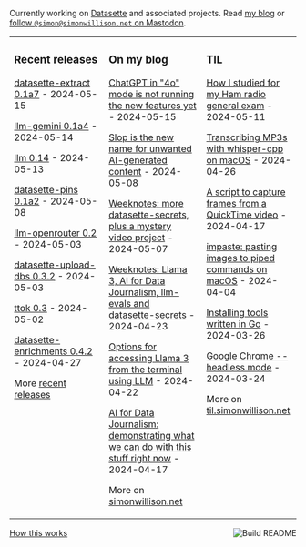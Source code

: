 Currently working on [Datasette](https://datasette.io/) and associated projects. Read [my blog](https://simonwillison.net/) or <a href="https://fedi.simonwillison.net/@simon">follow `@simon@simonwillison.net` on Mastodon</a>.

<table><tr><td valign="top" width="33%">

### Recent releases
<!-- recent_releases starts -->
[datasette-extract 0.1a7](https://github.com/datasette/datasette-extract/releases/tag/0.1a7) - 2024-05-15

[llm-gemini 0.1a4](https://github.com/simonw/llm-gemini/releases/tag/0.1a4) - 2024-05-14

[llm 0.14](https://github.com/simonw/llm/releases/tag/0.14) - 2024-05-13

[datasette-pins 0.1a2](https://github.com/datasette/datasette-pins/releases/tag/0.1a2) - 2024-05-08

[llm-openrouter 0.2](https://github.com/simonw/llm-openrouter/releases/tag/0.2) - 2024-05-03

[datasette-upload-dbs 0.3.2](https://github.com/simonw/datasette-upload-dbs/releases/tag/0.3.2) - 2024-05-03

[ttok 0.3](https://github.com/simonw/ttok/releases/tag/0.3) - 2024-05-02

[datasette-enrichments 0.4.2](https://github.com/datasette/datasette-enrichments/releases/tag/0.4.2) - 2024-04-27
<!-- recent_releases ends -->
More [recent releases](https://github.com/simonw/simonw/blob/main/releases.md)
</td><td valign="top" width="34%">

### On my blog
<!-- blog starts -->
[ChatGPT in "4o" mode is not running the new features yet](https://simonwillison.net/2024/May/15/chatgpt-in-4o-mode/) - 2024-05-15

[Slop is the new name for unwanted AI-generated content](https://simonwillison.net/2024/May/8/slop/) - 2024-05-08

[Weeknotes: more datasette-secrets, plus a mystery video project](https://simonwillison.net/2024/May/7/datasette-secrets/) - 2024-05-07

[Weeknotes: Llama 3, AI for Data Journalism, llm-evals and datasette-secrets](https://simonwillison.net/2024/Apr/23/weeknotes/) - 2024-04-23

[Options for accessing Llama 3 from the terminal using LLM](https://simonwillison.net/2024/Apr/22/llama-3/) - 2024-04-22

[AI for Data Journalism: demonstrating what we can do with this stuff right now](https://simonwillison.net/2024/Apr/17/ai-for-data-journalism/) - 2024-04-17
<!-- blog ends -->
More on [simonwillison.net](https://simonwillison.net/)
</td><td valign="top" width="33%">

### TIL
<!-- tils starts -->
[How I studied for my Ham radio general exam](https://til.simonwillison.net/ham-radio/general) - 2024-05-11

[Transcribing MP3s with whisper-cpp on macOS](https://til.simonwillison.net/macos/whisper-cpp) - 2024-04-26

[A script to capture frames from a QuickTime video](https://til.simonwillison.net/macos/quicktime-capture-script) - 2024-04-17

[impaste: pasting images to piped commands on macOS](https://til.simonwillison.net/macos/impaste) - 2024-04-04

[Installing tools written in Go](https://til.simonwillison.net/go/installing-tools) - 2024-03-26

[Google Chrome --headless mode](https://til.simonwillison.net/chrome/headless) - 2024-03-24
<!-- tils ends -->
More on [til.simonwillison.net](https://til.simonwillison.net/)
</td></tr></table>

<a href="https://github.com/simonw/simonw/actions"><img src="https://github.com/simonw/simonw/workflows/Build%20README/badge.svg" align="right" alt="Build README"></a> <a href="https://simonwillison.net/2020/Jul/10/self-updating-profile-readme/">How this works</a>

